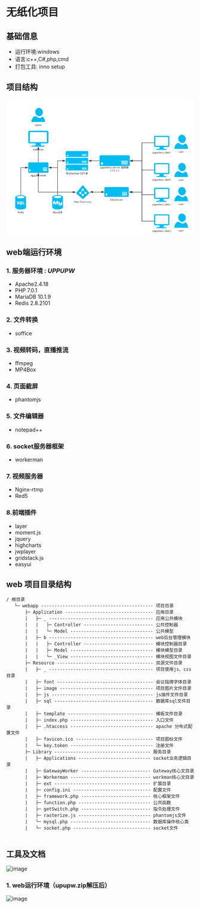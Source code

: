 # 无纸化项目

## 基础信息

- 运行环境:windows
- 语言:c++,C#,php,cmd
- 打包工具: inno setup

## 项目结构
![结构图](./image/paperless.png)

## web端运行环境

### 1. 服务器环境 : *UPPUPW* 
- Apache2.4.18
- PHP 7.0.1
- MariaDB 10.1.9
- Redis 2.8.2101

### 2. 文件转换
- soffice 

### 3. 视频转码，直播推流
- ffmpeg
- MP4Box

### 4. 页面截屏
- phantomjs

### 5. 文件编辑器
- notepad++

### 6. socket服务器框架 
- workerman

### 7. 视频服务器
- Nginx-rtmp
- Red5

### 8.前端插件
- layer
- moment.js
- jquery
- highcharts
- jwplayer
- gridstack.js
- easyui

## web 项目目录结构

```
/ 根目录
   └─ webapp ------------------------------------------ 项目目录
       ├─ Application --------------------------------- 应用目录
       |   ├─ _ --------------------------------------- 应用公共模块
       |   |   ├─ Controller -------------------------- 公共控制器
       |   |   └─ Model ------------------------------- 公共模型
       |   ├─ b --------------------------------------- web后台管理模块
       |   |   ├─ Controller -------------------------- 模块控制器目录
       |   |   ├─ Model ------------------------------- 模块模型目录
       |   |   └─ _View ------------------------------- 模块视图文件目录
       ├─ Resource ------------------------------------ 资源文件目录
       |   ├─ _ --------------------------------------- 项目使用js、css目录
       |   ├─ font ------------------------------------ 会议铭牌字体目录
       |   ├─ image ----------------------------------- 项目图片文件目录
       |   ├─ js -------------------------------------- js插件文件目录
       |   ├─ sql ------------------------------------- 数据库sql文件目录
       |   ├─ template -------------------------------- 模板文件目录
       |   ├─ index.php ------------------------------- 入口文件
       |   ├─ .htaccess ------------------------------- apache 分布式配置文件
       |   ├─ favicon.ico ----------------------------- 项目图标文件
       |   └─ key.token ------------------------------- 注册文件
       ├─ Library ------------------------------------ 服务目录
       |   ├─ Applications --------------------------- socket业务逻辑目录
       |   ├─ GatewayWorker -------------------------- Gateway核心文目录
       |   ├─ Workerman ------------------------------ workman核心文目录
       |   ├─ ext ------------------------------------ 扩展目录
       |   ├─ config.ini ----------------------------- 配置文件
       |   ├─ framework.php -------------------------- 核心框架文件
       |   ├─ function.php --------------------------- 公共函数
       |   ├─ getSwitch.php -------------------------- 指令处理文件
       |   ├─ rasterize.js --------------------------- phantomjs文件
       |   └─ mysql.php ------------------------------ 数据库操作核心类
       |   └─ socket.php ----------------------------- socket文件
 
```

## 工具及文档

![image](http://ogve85gs3.bkt.clouddn.com/project_dir.png)

### 1. web运行环境（upupw.zip解压后）
![image](http://ogve85gs3.bkt.clouddn.com/dir.jpg)